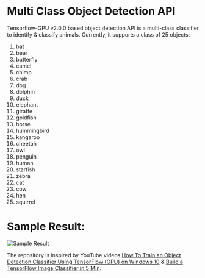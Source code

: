# Multi Class Object Detection API

Tensorflow-GPU v2.0.0 based object detection API is a multi-class classifier to identify & classify animals. Currently, it supports a class of 25 objects:
1. bat
2. bear
3. butterfly
4. camel
5. chimp
6. crab
7. dog
8. dolphin
9. duck
10. elephant
11. giraffe
12. goldfish
13. horse
14. hummingbird
15. kangaroo
16. cheetah
17. owl
18. penguin
19. human
20. starfish
21. zebra
22. cat
23. cow
24. hen
25. squirrel

# Sample Result:

![Sample Result](https://i.imgur.com/oxRQ0ZO.png)

The repository is inspired by YouTube videos [How To Train an Object Detection Classifier Using TensorFlow (GPU) on Windows 10](https://www.youtube.com/watch?v=Rgpfk6eYxJA&t=1205s) 
& [Build a TensorFlow Image Classifier in 5 Min](https://www.youtube.com/watch?v=QfNvhPx5Px8).
